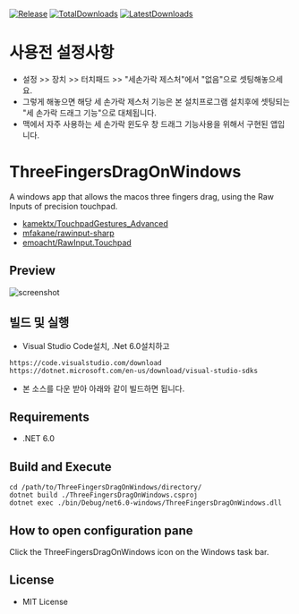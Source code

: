 [![Release](https://img.shields.io/github/v/release/clementgre/ThreeFingersDragOnWindows?label=Download%20version)](https://github.com/clementgre/ThreeFingersDragOnWindows/releases/latest)
[![TotalDownloads](https://img.shields.io/github/downloads/clementgre/ThreeFingersDragOnWindows/total)](https://github.com/clementgre/ThreeFingersDragOnWindows/releases/latest)
[![LatestDownloads](https://img.shields.io/github/downloads/clementgre/ThreeFingersDragOnWindows/latest/total)](https://github.com/clementgre/ThreeFingersDragOnWindows/releases/latest)

# 사용전 설정사항
- 설정 >> 장치 >> 터치패드 >> "세손가락 제스처"에서 "없음"으로 셋팅해놓으세요. 
- 그렇게 해놓으면 해당 세 손가락 제스처 기능은 본 설치프로그램 설치후에 셋팅되는  "세 손가락 드래그 기능"으로 대체됩니다.  
- 맥에서 자주 사용하는 세 손가락 윈도우 창 드래그 기능사용을 위해서 구현된 앱입니다.

# ThreeFingersDragOnWindows

A windows app that allows the macos three fingers drag, using the Raw Inputs of precision touchpad.

- [kamektx/TouchpadGestures_Advanced][1]
- [mfakane/rawinput-sharp][2]
- [emoacht/RawInput.Touchpad][3]

## Preview
![screenshot](https://raw.githubusercontent.com/ClementGre/ThreeFingersDragOnWindows/main/Resources/preview.png)


## 빌드 및 실행
- Visual Studio Code설치, .Net 6.0설치하고
```
https://code.visualstudio.com/download
https://dotnet.microsoft.com/en-us/download/visual-studio-sdks
```
- 본 소스를 다운 받아 아래와 같이 빌드하면 됩니다.


## Requirements
- .NET 6.0

## Build and Execute
```
cd /path/to/ThreeFingersDragOnWindows/directory/
dotnet build ./ThreeFingersDragOnWindows.csproj
dotnet exec ./bin/Debug/net6.0-windows/ThreeFingersDragOnWindows.dll
```

## How to open configuration pane
Click the ThreeFingersDragOnWindows icon on the Windows task bar.

## License

- MIT License

[1]: https://github.com/kamektx/TouchpadGestures_Advanced

[2]: https://github.com/mfakane/rawinput-sharp

[3]: https://github.com/emoacht/RawInput.Touchpad
